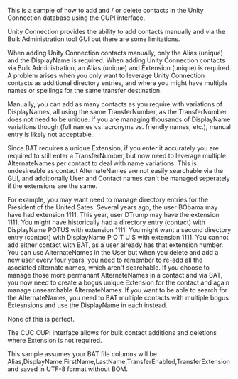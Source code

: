 This is a sample of how to add and / or delete contacts in the Unity Connection database using the CUPI interface.  

Unity Connection provides the ability to add contacts manually and via the Bulk Administration tool GUI but there are some limitations.

When adding Unity Connection contacts manually, only the Alias (unique) and the DisplayName is required.
When adding Unity Connection contacts via Bulk Administration, an Alias (unique) and Extension (unique) is required.
A problem arises when you only want to leverage Unity Connection contacts as additional directory entries,
and where you might have multiple names or spellings for the same transfer destination.

Manually, you can add as many contacts as you require with variations of DisplayNames, all using the same TransferNumber, as the TransferNumber does not need to be unique.
If you are managing thousands of DisplayName variations though (full names vs. acronyms vs. friendly names, etc.), manual entry is likely not acceptable.

Since BAT requires a unique Extension, if you enter it accurately you are required to still enter a TransferNumber,
but now need to leverage multiple AlternateNames per contact to deal with name variations.
This is undesireable as contact AlternateNames are not easily searchable via the GUI,
and additionally User and Contact names can't be managed seperately if the extensions are the same.

For example, you may want need to manage directory entries for the President of the United Sates.
Several years ago, the user BObama may have had extension 1111.
This year, user DTrump may have the extension 1111.
You might have historically had a directory entry (contact) with DisplayName POTUS with extension 1111.
You might want a second directory entry (contact) with DisplayName P O T U S with extension 1111.
You cannot add either contact with BAT, as a user already has that extension number.
You can use AlternateNames in the User but when you delete and add a new user every four years, you need to remember to re-add all the asociated alternate names, which aren't searchable.
If you choose to manage those more permanant AlternateNames in a contact and via BAT, you now need to create a bogus unique Extension for the contact and again manage unsearchable AlternateNames.
If you want to be able to search for the AlternateNames, you need to BAT multiple contacts with multiple bogus Extesnsions and use the DisplayName in each instead.

None of this is perfect.

The CUC CUPI interface allows for bulk contact additions and deletions where Extension is not required.

This sample assumes your BAT file columns will be Alias,DisplayName,FirstName,LastName,TransferEnabled,TransferExtension and saved in UTF-8 format without BOM.
